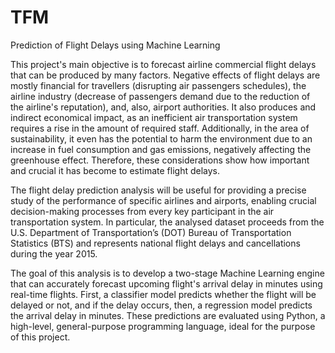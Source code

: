 # TFM
Prediction of Flight Delays using Machine Learning

This project's main objective is to forecast airline commercial flight delays that can be produced by many factors. Negative effects of flight delays are mostly financial for travellers (disrupting air passengers schedules), the airline industry (decrease of passengers demand due to the reduction of the airline's reputation), and, also, airport authorities. It also produces and indirect economical impact, as an inefficient air transportation system requires a rise in the amount of required staff. Additionally, in the area of sustainability, it even has the potential to harm the environment due to an increase in fuel consumption and gas emissions, negatively affecting the greenhouse effect. Therefore, these considerations show how important and crucial it has become to estimate flight delays.

The flight delay prediction analysis will be useful for providing a precise study of the performance of specific airlines and airports, enabling crucial decision-making processes from every key participant in the air transportation system. In particular, the analysed dataset proceeds from the U.S. Department of Transportation’s (DOT) Bureau of Transportation Statistics (BTS) and represents national flight delays and cancellations during the year 2015.

The goal of this analysis is to develop a two-stage Machine Learning engine that can accurately forecast upcoming flight's arrival delay in minutes using real-time flights. First, a classifier model predicts whether the flight will be delayed or not, and if the delay occurs, then, a regression model predicts the arrival delay in minutes. These predictions are evaluated using Python, a high-level, general-purpose programming language, ideal for the purpose of this project. 

